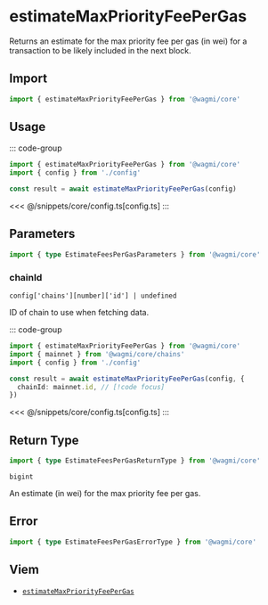 <script setup>
const packageName = '@wagmi/core'
const actionName = 'estimateMaxPriorityFeePerGas'
const typeName = 'EstimateFeesPerGas'
</script>

# estimateMaxPriorityFeePerGas

Returns an estimate for the max priority fee per gas (in wei) for a transaction to be likely included in the next block.

## Import

```ts
import { estimateMaxPriorityFeePerGas } from '@wagmi/core'
```

## Usage

::: code-group
```ts [index.ts]
import { estimateMaxPriorityFeePerGas } from '@wagmi/core'
import { config } from './config'

const result = await estimateMaxPriorityFeePerGas(config)
```
<<< @/snippets/core/config.ts[config.ts]
:::

## Parameters

```ts
import { type EstimateFeesPerGasParameters } from '@wagmi/core'
```

### chainId

`config['chains'][number]['id'] | undefined`

ID of chain to use when fetching data.

::: code-group
```ts [index.ts]
import { estimateMaxPriorityFeePerGas } from '@wagmi/core'
import { mainnet } from '@wagmi/core/chains'
import { config } from './config'

const result = await estimateMaxPriorityFeePerGas(config, {
  chainId: mainnet.id, // [!code focus]
})
```
<<< @/snippets/core/config.ts[config.ts]
:::

## Return Type

```ts
import { type EstimateFeesPerGasReturnType } from '@wagmi/core'
```

`bigint`

An estimate (in wei) for the max priority fee per gas.

## Error

```ts
import { type EstimateFeesPerGasErrorType } from '@wagmi/core'
```

<!--@include: @shared/query-imports.md-->

## Viem

- [`estimateMaxPriorityFeePerGas`](https://viem.sh/docs/actions/public/estimateMaxPriorityFeePerGas.html)
